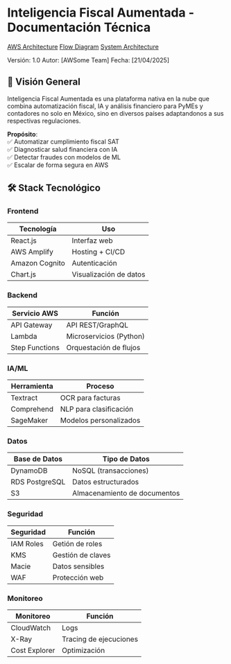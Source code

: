 # Inteligencia Fiscal Aumentada - Documentación Técnica

[AWS Architecture](#)
[Flow Diagram](https://lucid.app/lucidchart/8ea6076e-6e39-49a7-a3b3-483a108a0450/edit?viewport_loc=-1266%2C-68%2C4882%2C2151%2C0_0&invitationId=inv_30002f66-bcdc-4b0e-992d-529d97c26543) 
[System Architecture](https://lucid.app/lucidchart/ea0793d6-fdd8-4be9-b4ae-1c344f91e0d4/edit?viewport_loc=-147%2C-4%2C2101%2C1100%2C0_0&invitationId=inv_63f340d3-d065-4369-b0c1-54c49f581302)

Versión: 1.0
Autor: [AWSome Team]
Fecha: [21/04/2025]

## 📌 Visión General
Inteligencia Fiscal Aumentada es una plataforma nativa en la nube que combina automatización fiscal, IA y análisis financiero para PyMEs y contadores no solo en México, sino en diversos países adaptandonos a sus respectivas regulaciones.

**Propósito**:  
✅ Automatizar cumplimiento fiscal SAT  
✅ Diagnosticar salud financiera con IA  
✅ Detectar fraudes con modelos de ML  
✅ Escalar de forma segura en AWS  

## 🛠 Stack Tecnológico

### Frontend
| Tecnología      | Uso                          |
|-----------------|------------------------------|
| React.js        | Interfaz web                 |
| AWS Amplify     | Hosting + CI/CD              |
| Amazon Cognito  | Autenticación               |
| Chart.js        | Visualización de datos       |

### Backend
| Servicio AWS    | Función                      |
|-----------------|------------------------------|
| API Gateway     | API REST/GraphQL             |
| Lambda          | Microservicios (Python) |
| Step Functions  | Orquestación de flujos       |

### IA/ML
| Herramienta     | Proceso                      |
|-----------------|------------------------------|
| Textract        | OCR para facturas            |
| Comprehend      | NLP para clasificación       |
| SageMaker       | Modelos personalizados       |

### Datos
| Base de Datos   | Tipo de Datos                |
|-----------------|------------------------------|
| DynamoDB        | NoSQL (transacciones)        |
| RDS PostgreSQL  | Datos estructurados          |
| S3              | Almacenamiento de documentos |

### Seguridad
| Seguridad       | Función                      |
|-----------------|------------------------------|
| IAM Roles       | Getión de roles              |
| KMS             | Gestión de claves            |
| Macie           | Datos sensibles              |
| WAF             | Protección web               |

### Monitoreo
| Monitoreo       | Función                      |
|-----------------|------------------------------|
| CloudWatch      | Logs                         |
| X-Ray           | Tracing de ejecuciones       |
| Cost Explorer   | Optimización                 |


